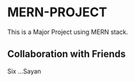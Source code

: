 # MERN-PROJECT

This is a Major Project using MERN stack.

## Collaboration with Friends

Six ...Sayan
